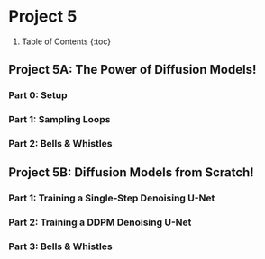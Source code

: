 <!-- Mathjax Support -->
<script type="text/javascript" async
  src="https://cdn.mathjax.org/mathjax/latest/MathJax.js?config=TeX-MML-AM_CHTML">
</script>

# Project 5

1. Table of Contents
{:toc}

## Project 5A: The Power of Diffusion Models!

### Part 0: Setup

### Part 1: Sampling Loops

### Part 2: Bells & Whistles

## Project 5B: Diffusion Models from Scratch!

### Part 1: Training a Single-Step Denoising U-Net

### Part 2: Training a DDPM Denoising U-Net

### Part 3: Bells & Whistles
